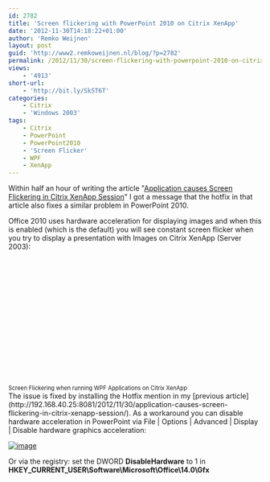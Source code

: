 ```yaml
---
id: 2782
title: 'Screen flickering with PowerPoint 2010 on Citrix XenApp'
date: '2012-11-30T14:18:22+01:00'
author: 'Remko Weijnen'
layout: post
guid: 'http://www2.remkoweijnen.nl/blog/?p=2782'
permalink: /2012/11/30/screen-flickering-with-powerpoint-2010-on-citrix-xenapp/
views:
    - '4913'
short-url:
    - 'http://bit.ly/Sk5T6T'
categories:
    - Citrix
    - 'Windows 2003'
tags:
    - Citrix
    - PowerPoint
    - PowerPoint2010
    - 'Screen Flicker'
    - WPF
    - XenApp
---
```


Within half an hour of writing the article "[Application causes Screen Flickering in Citrix XenApp Session](http://192.168.40.25:8081/2012/11/30/application-causes-screen-flickering-in-citrix-xenapp-session/)" I got a message that the hotfix in that article also fixes a similar problem in PowerPoint 2010.

Office 2010 uses hardware acceleration for displaying images and when this is enabled (which is the default) you will see constant screen flicker when you try to display a presentation with Images on Citrix XenApp (Server 2003):

<div class="wlWriterEditableSmartContent" id="scid:5737277B-5D6D-4f48-ABFC-DD9C333F4C5D:1baf0443-1822-4d90-8c1b-cf6059f5de34" style="padding-bottom: 0px; margin: 0px; padding-left: 0px; padding-right: 0px; display: inline; float: none; padding-top: 0px"><div><object height="252" width="448"><param name="movie" value="http://www.youtube.com/v/uhWNwQQUZ3o?hl=en&hd=1"></param></object></div><div style="width:448px;clear:both;font-size:.8em">Screen Flickering when running WPF Applications on Citrix XenApp</div></div>The issue is fixed by installing the Hotfix mention in my [previous article](http://192.168.40.25:8081/2012/11/30/application-causes-screen-flickering-in-citrix-xenapp-session/). As a workaround you can disable hardware acceleration in PowerPoint via File | Options | Advanced | Display | Disable hardware graphics acceleration:

[![image](http://192.168.40.25:8081/wp-content/uploads/2012/11/image_thumb3.png "image")](http://192.168.40.25:8081/wp-content/uploads/2012/11/image3.png)

Or via the registry: set the DWORD **DisableHardware** to 1 in **HKEY\_CURRENT\_USER\\Software\\Microsoft\\Office\\14.0\\Gfx**